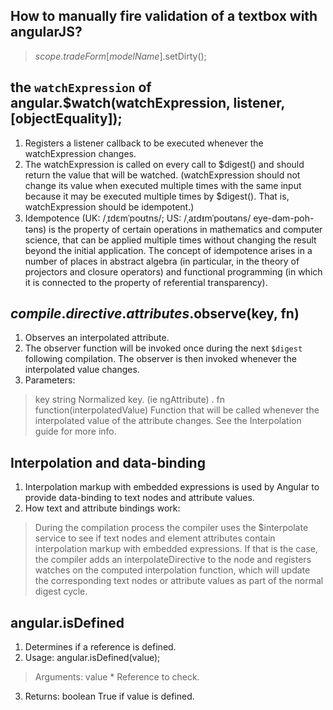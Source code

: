 ## How to manually fire validation of a textbox with angularJS?
> $scope.tradeForm[modelName].$setDirty();

## the `watchExpression` of angular.$watch(watchExpression, listener, [objectEquality]);
1. Registers a listener callback to be executed whenever the watchExpression changes.
2. The watchExpression is called on every call to $digest() and should return the value that will be watched. (watchExpression should not change its value when executed multiple times with the same input because it may be executed multiple times by $digest(). That is, watchExpression should be idempotent.)
3. Idempotence (UK: /ˌɪdɛmˈpoʊtns/; US: /ˌaɪdᵻmˈpoʊtəns/ eye-dəm-poh-təns) is the property of certain operations in mathematics and computer science, that can be applied multiple times without changing the result beyond the initial application. The concept of idempotence arises in a number of places in abstract algebra (in particular, in the theory of projectors and closure operators) and functional programming (in which it is connected to the property of referential transparency).

## $compile.directive.attributes.$observe(key, fn)
1. Observes an interpolated attribute.
2. The observer function will be invoked once during the next `$digest` following compilation. The observer is then invoked whenever the interpolated value changes.
3. Parameters:
> key	string	Normalized key. (ie ngAttribute) .
> fn	function(interpolatedValue)	Function that will be called whenever the interpolated value of the attribute changes. See the Interpolation guide for more info.

## Interpolation and data-binding
1. Interpolation markup with embedded expressions is used by Angular to provide data-binding to text nodes and attribute values.
2. How text and attribute bindings work: 
> During the compilation process the compiler uses the $interpolate service to see if text nodes and element attributes contain interpolation markup with embedded expressions.
> If that is the case, the compiler adds an interpolateDirective to the node and registers watches on the computed interpolation function, which will update the corresponding text nodes or attribute values as part of the normal digest cycle.

## angular.isDefined
1. Determines if a reference is defined.
2. Usage: angular.isDefined(value);
> Arguments:	value	*	Reference to check.
3. Returns:	boolean	True if value is defined.
